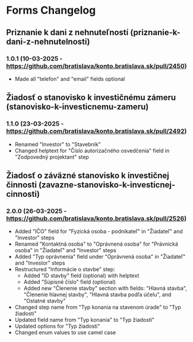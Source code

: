 # Forms Changelog

## Priznanie k dani z nehnuteľností (priznanie-k-dani-z-nehnutelnosti)

### 1.0.1 (10-03-2025 - https://github.com/bratislava/konto.bratislava.sk/pull/2450)

- Made all "telefon" and "email" fields optional

## Žiadosť o stanovisko k investičnému zámeru (stanovisko-k-investicnemu-zameru)

### 1.1.0 (23-03-2025 - https://github.com/bratislava/konto.bratislava.sk/pull/2492)

- Renamed "Investor" to "Stavebník"
- Changed helptext for "Číslo autorizačného osvedčenia" field in "Zodpovedný projektant" step

## Žiadosť o záväzné stanovisko k investičnej činnosti (zavazne-stanovisko-k-investicnej-cinnosti)

### 2.0.0 (26-03-2025 - https://github.com/bratislava/konto.bratislava.sk/pull/2526)

- Added "IČO" field for "Fyzická osoba - podnikateľ" in "Žiadateľ" and "Investor" steps
- Renamed "Kontaktná osoba" to "Oprávnená osoba" for "Právnická osoba" in "Žiadateľ" and "Investor" steps
- Added "Typ oprávnenia" field under "Oprávnená osoba" in "Žiadateľ" and "Investor" steps
- Restructured "Informácie o stavbe" step:
  - Added "ID stavby" field (optional) with helptext
  - Added "Súpisné číslo" field (optional)
  - Added new "Členenie stavby" section with fields: "Hlavná stavba", "Členenie hlavnej stavby", "Hlavná stavba podľa účelu", and "Ostatné stavby"
- Changed step name from "Typ konania na stavenom úrade" to "Typ žiadosti"
- Updated field name from "Typ konania" to "Typ žiadosti"
- Updated options for "Typ žiadosti"
- Changed enum values to use camel case

